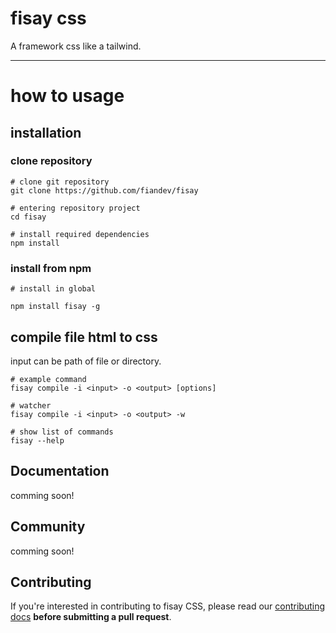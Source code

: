 # fisay css
A framework css like a tailwind.

------
# how to usage

## installation

### clone repository
```shell
# clone git repository
git clone https://github.com/fiandev/fisay

# entering repository project
cd fisay

# install required dependencies
npm install
```

### install from npm

```shell
# install in global

npm install fisay -g
```

## compile file html to css

input can be path of file or directory.

```shell
# example command
fisay compile -i <input> -o <output> [options]

# watcher
fisay compile -i <input> -o <output> -w

# show list of commands
fisay --help
```

## Documentation

comming soon!

## Community

comming soon!

## Contributing

If you're interested in contributing to fisay CSS, please read our [contributing docs](https://github.com/fiandev/fisay/blob/master/.github/CONTRIBUTING.md) **before submitting a pull request**.